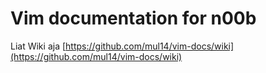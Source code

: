 Vim documentation for n00b
==========================

Liat Wiki aja [https://github.com/mul14/vim-docs/wiki](https://github.com/mul14/vim-docs/wiki)
